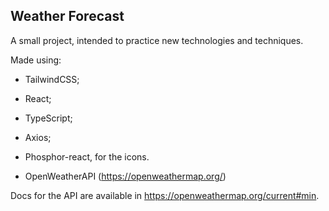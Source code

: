 ## Weather Forecast

A small project, intended to practice new technologies and techniques.

Made using:

- TailwindCSS;

- React;

- TypeScript;

- Axios;

- Phosphor-react, for the icons.

- OpenWeatherAPI (https://openweathermap.org/)

Docs for the API are available in https://openweathermap.org/current#min.
